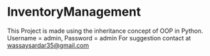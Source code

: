# InventoryManagement
This Project is made using the inheritance concept of OOP in Python.
Username = admin, Password = admin
For suggestion contact at wassaysardar35@gmail.com
